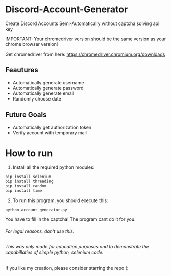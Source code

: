 # Discord-Account-Generator
Create Discord Accounts Semi-Automatically without captcha solving api key


IMPORTANT: Your chromedriver version should be the same version as your chrome browser version!

Get chromedriver from here: https://chromedriver.chromium.org/downloads

## Feautures

+ Automatically generate username
+ Automatically generate password
+ Automatically generate email
+ Randomly choose date

## Future Goals
+ Automatically get authorization token
+ Verify account with temporary mail

# How to run
1. Install all the required python modules:

```py
pip install selenium
pip install threading
pip install random
pip install time
```


2. To run this program, you should execute this:

```
python account_generator.py

```

You have to fill in the captcha! The program cant do it for you.


###### For legal reasons, don't use this.
###### This was only made for education purposes and to demonstrate the capabillaties of simple python, selenium code.



If you like my creation, please consider starring the repo (:
